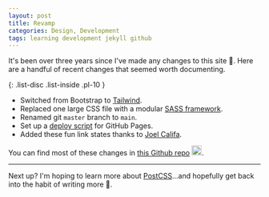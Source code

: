 ```yaml
---
layout: post
title: Revamp
categories: Design, Development
tags: learning development jekyll github
---
```


It's been over three years since I've made any changes to this site :grimacing:. Here are a handful of recent changes that seemed worth documenting.

{: .list-disc .list-inside .pl-10 }
- Switched from Bootstrap to <a href="https://tailwindcss.com/" class="link--highlight">Tailwind</a>.
- Replaced one large CSS file with a modular <a href="https://sass-lang.com/" class="link--highlight">SASS framework</a>.
- Renamed git `master` branch to `main`.
- Set up a <a href="https://gist.github.com/emerywebster/775efabecc9380e9c8b95334e7c1068d" class="link--highlight">deploy script</a> for GitHub Pages.
- Added these fun link states thanks to <a class="link--highlight" href="http://joelcalifa.com/blog/revisiting-visited/">Joel Califa</a>.

You can find most of these changes in <a href="https://github.com/emerywebster/emerywebster.github.io" class="link--highlight">this Github repo</a> <img src="https://github.githubassets.com/favicons/favicon.svg" width="20" class="inline">.

---

Next up? I'm hoping to learn more about <a href="https://postcss.org/" class="link--highlight">PostCSS</a>...and hopefully get back into the habit of writing more 🤞.
